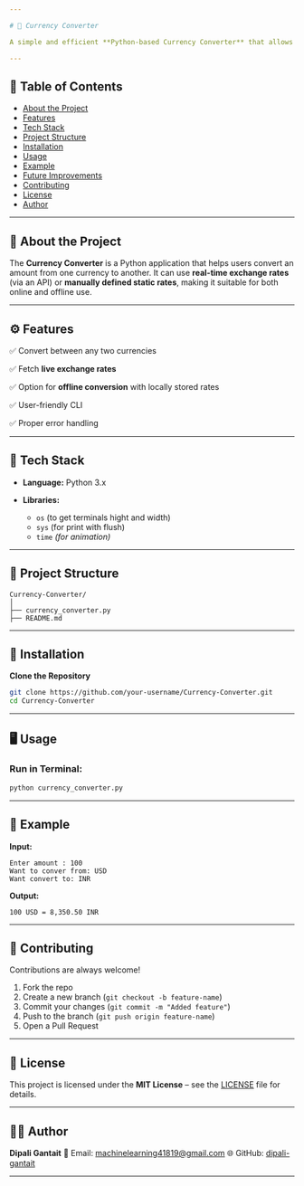 ```yaml
---

# 💱 Currency Converter

A simple and efficient **Python-based Currency Converter** that allows users to convert values between multiple currencies using live or static exchange rates.

---
```


## 📖 Table of Contents

* [About the Project](#about-the-project)
* [Features](#features)
* [Tech Stack](#tech-stack)
* [Project Structure](#project-structure)
* [Installation](#installation)
* [Usage](#usage)
* [Example](#example)
* [Future Improvements](#future-improvements)
* [Contributing](#contributing)
* [License](#license)
* [Author](#author)

---

## 🧩 About the Project

The **Currency Converter** is a Python application that helps users convert an amount from one currency to another.
It can use **real-time exchange rates** (via an API) or **manually defined static rates**, making it suitable for both online and offline use.

---

## ⚙️ Features

✅ Convert between any two currencies

✅ Fetch **live exchange rates**

✅ Option for **offline conversion** with locally stored rates

✅ User-friendly CLI 

✅ Proper error handling

---
## 🧠 Tech Stack

* **Language:** Python 3.x
* **Libraries:**

  * `os` (to get terminals hight and width)
  * `sys` (for print with flush)
  * `time` *(for animation)*

---

## 📁 Project Structure

```
Currency-Converter/
│
├── currency_converter.py 
├── README.md               
```

---
## 🚀 Installation

**Clone the Repository**

   ```bash
   git clone https://github.com/your-username/Currency-Converter.git
   cd Currency-Converter
   ```
---

## 🖥️ Usage

### Run in Terminal:

```bash
python currency_converter.py
```

---
## 🧮 Example

**Input:**

```
Enter amount : 100
Want to conver from: USD
Want convert to: INR
```

**Output:**

```
100 USD = 8,350.50 INR
```

---
## 🤝 Contributing

Contributions are always welcome!

1. Fork the repo
2. Create a new branch (`git checkout -b feature-name`)
3. Commit your changes (`git commit -m "Added feature"`)
4. Push to the branch (`git push origin feature-name`)
5. Open a Pull Request

---

## 🪪 License

This project is licensed under the **MIT License** – see the [LICENSE](LICENSE) file for details.

---

## 👨‍💻 Author

**Dipali Gantait**
📧 Email: [machinelearning41819@gmail.com](mailto:machinelearning41819@gmail.com)
🌐 GitHub: [dipali-gantait](https://github.com/dipali-gantait)

---
